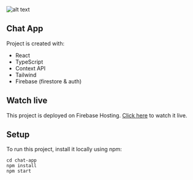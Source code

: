![alt text](https://i.imgur.com/scrK7VT.png 'mobile-preview')

## Chat App

Project is created with:

- React
- TypeScript
- Context API
- Tailwind
- Firebase (firestore & auth)

## Watch live

This project is deployed on Firebase Hosting.
[Click here](https://chat-app-69545.web.app/) to watch it live.

## Setup

To run this project, install it locally using npm:

```
cd chat-app
npm install
npm start
```
